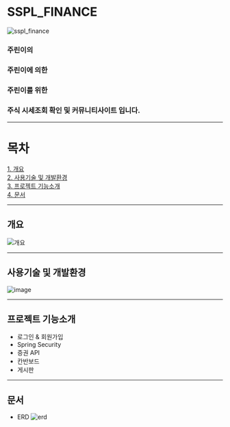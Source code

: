 # SSPL_FINANCE
![sspl_finance](https://github.com/Hogrii/Douzone_SSPL_Finance/assets/91480271/ed3e8c48-ba48-484c-9243-72f2e225e52f)

### 주린이의
### 주린이에 의한
### 주린이를 위한
### 주식 시세조회 확인 및 커뮤니티사이트 입니다.
***

# 목차
 [1. 개요](#개요)<br>
 [2. 사용기술 및 개발환경](#사용기술-및-개발환경)<br>
 [3. 프로젝트 기능소개](#프로젝트-기능소개)<br>
 [4. 문서](#문서)
 ***

 ## 개요
 ![개요](https://github.com/Hogrii/Douzone_SSPL_Finance/assets/91480271/80d355b1-f0c4-4ae5-88fc-2b1299310496)
 ***

 ## 사용기술 및 개발환경
 ![image](https://github.com/Hogrii/Douzone_SSPL_Finance/assets/91480271/7b7daf65-bdbd-491e-a42b-459e7c1f64d2)
 ***

 ## 프로젝트 기능소개
 - 로그인 & 회원가입
 - Spring Security
 - 증권 API
 - 칸반보드
 - 게시판
 ***

 ## 문서
 - ERD
![erd](https://github.com/Hogrii/Douzone_SSPL_Finance/assets/91480271/8bc718b3-5a65-4ae2-90a0-320468abef96)

 
